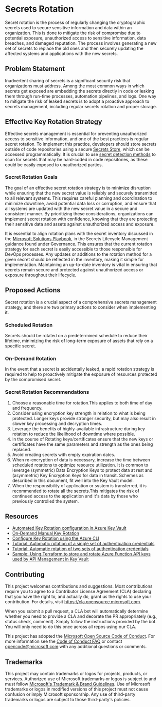 # Secrets Rotation

Secret rotation is the process of regularly changing the cryptographic secrets used to secure sensitive information and data within an organization. This is done to mitigate the risk of compromise due to potential exposure,  unauthorized access to sensitive information, data breaches, and damaged reputation. The process involves generating a new set of secrets to replace the old ones and then securely updating the affected systems and applications with the new secrets.

## Problem Statement

Inadvertent sharing of secrets is a significant security risk that organizations must address. Among the most common ways in which secrets get exposed are embedding the secrets directly in code or leaking them through run-time processes, automation pipelines, and logs. One way to mitigate the risk of leaked secrets is to adopt a proactive approach to secrets management, including regular secrets rotation and proper storage.

## Effective Key Rotation Strategy

Effective secrets management is essential for preventing unauthorized access to sensitive information, and one of the best practices is regular secret rotation. To implement this practice, developers should store secrets outside of code repositories using a secure [Secrets Store](https://github.com/microsoft/secrets-store), which can be accessed programmatically. It is crucial to use [secret detection methods](https://github.com/microsoft/secrets-detection) to scan for secrets that may be hard-coded in code repositories, as these could be easily exposed to unauthorized parties.

### Secret Rotation Goals

The goal of an effective secret rotation strategy is to minimize disruption while ensuring that the new secret value is reliably and securely transmitted to all relevant systems. This requires careful planning and coordination to minimize downtime, avoid potential data loss or corruption, and ensure that all systems are updated with the new secret value in a secure and consistent manner. By prioritizing these considerations, organizations can implement secret rotation with confidence, knowing that they are protecting their sensitive data and assets against unauthorized access and exposure.

It is essential to align rotation plans with the secret inventory discussed in the [Microsoft Solutions Playbook](https://github.com/microsoft/secrets-detection), in the Secrets Lifecycle Management guidance found under Governance. This ensures that the current rotation strategy for each secret is easily accessible to those responsible for DevOps processes. Any updates or additions to the rotation method for a given secret should be reflected in the inventory, making it simple for implementation. Maintaining an up-to-date inventory is vital in ensuring that secrets remain secure and protected against unauthorized access or exposure throughout their lifecycle.

## Proposed Actions

Secret rotation is a crucial aspect of a comprehensive secrets management strategy, and there are two primary actions to consider when implementing it.

### Scheduled Rotation

Secrets should be rotated on a predetermined schedule to reduce their lifetime, minimizing the risk of long-term exposure of assets that rely on a specific secret.

### On-Demand Rotation

In the event that a secret is accidentally leaked, a rapid rotation strategy is required to help to proactively mitigate the exposure of resources protected by the compromised secret.

### Secret Rotation Recommendations

1. Choose a reasonable time for rotation.This applies to both time of day and frequency.
1. Consider using encryption key strength in relation to what is being protected. Longer keys provide stronger security, but may also result in slower key processing and decryption times.
1. Leverage the benefits of highly-available infrastructure during key rotation to reduce the likelihood of downtime where possible.
1. In the course of Rotating keys/certificates ensure that the new keys or certificates have the same parameters and strength as the ones being replaced.
1. Avoid creating secrets with empty expiration dates.
1. When re-encryption of data is necessary, increase the time between scheduled rotations to optimize resource utilization. It is common to leverage (symmetric) Data Encryption Keys to protect data at rest and (asymmetric) Key Encryption Keys for data in transit. Schemes as described in this document, fit well into the Key Vault model.
1. When the responsibility of application or system is transferred, it is recommended to rotate all the secrets.This mitigates the risk of continued access to the application and it's data by those who previously controlled the system.

## Resources

- [Automated Key Rotation configuration in Azure Key Vault](https://learn.microsoft.com/en-us/azure/key-vault/keys/how-to-configure-key-rotation)
- [On-Demand Manual Key Rotation](https://learn.microsoft.com/en-us/azure/key-vault/keys/how-to-configure-key-rotation#rotation-on-demand)
- [Configure Key Rotation using the Azure CLI](https://learn.microsoft.com/en-us/azure/key-vault/keys/how-to-configure-key-rotation#azure-cli-1)
- [Tutorial: Automatic rotation of a single set of authentication credentials](https://learn.microsoft.com/azure/key-vault/secrets/tutorial-rotation)
- [Tutorial: Automatic rotation of two sets of authentication credentials](https://learn.microsoft.com/azure/key-vault/secrets/tutorial-rotation-dual)
- [Sample: Using Terraform to store and rotate Azure Function API keys used by API Management in Key Vault](https://github.com/mspnp/vnet-integrated-serverless-microservices/blob/main/docs/key_rotation.md)

## Contributing

This project welcomes contributions and suggestions.  Most contributions require you to agree to a
Contributor License Agreement (CLA) declaring that you have the right to, and actually do, grant us
the rights to use your contribution. For details, visit <https://cla.opensource.microsoft.com>.

When you submit a pull request, a CLA bot will automatically determine whether you need to provide
a CLA and decorate the PR appropriately (e.g., status check, comment). Simply follow the instructions
provided by the bot. You will only need to do this once across all repos using our CLA.

This project has adopted the [Microsoft Open Source Code of Conduct](https://opensource.microsoft.com/codeofconduct/).
For more information see the [Code of Conduct FAQ](https://opensource.microsoft.com/codeofconduct/faq/) or
contact [opencode@microsoft.com](mailto:opencode@microsoft.com) with any additional questions or comments.

## Trademarks

This project may contain trademarks or logos for projects, products, or services. Authorized use of Microsoft trademarks or logos is subject to and must follow [Microsoft's Trademark & Brand Guidelines](https://www.microsoft.com/en-us/legal/intellectualproperty/trademarks/usage/general).
Use of Microsoft trademarks or logos in modified versions of this project must not cause confusion or imply Microsoft sponsorship.
Any use of third-party trademarks or logos are subject to those third-party's policies.
